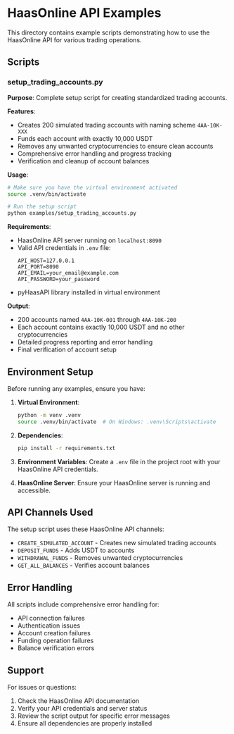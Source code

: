 # HaasOnline API Examples

This directory contains example scripts demonstrating how to use the HaasOnline API for various trading operations.

## Scripts

### setup_trading_accounts.py

**Purpose**: Complete setup script for creating standardized trading accounts.

**Features**:
- Creates 200 simulated trading accounts with naming scheme `4AA-10K-XXX`
- Funds each account with exactly 10,000 USDT
- Removes any unwanted cryptocurrencies to ensure clean accounts
- Comprehensive error handling and progress tracking
- Verification and cleanup of account balances

**Usage**:
```bash
# Make sure you have the virtual environment activated
source .venv/bin/activate

# Run the setup script
python examples/setup_trading_accounts.py
```

**Requirements**:
- HaasOnline API server running on `localhost:8090`
- Valid API credentials in `.env` file:
  ```
  API_HOST=127.0.0.1
  API_PORT=8090
  API_EMAIL=your_email@example.com
  API_PASSWORD=your_password
  ```
- pyHaasAPI library installed in virtual environment

**Output**:
- 200 accounts named `4AA-10K-001` through `4AA-10K-200`
- Each account contains exactly 10,000 USDT and no other cryptocurrencies
- Detailed progress reporting and error handling
- Final verification of account setup

## Environment Setup

Before running any examples, ensure you have:

1. **Virtual Environment**:
   ```bash
   python -m venv .venv
   source .venv/bin/activate  # On Windows: .venv\Scripts\activate
   ```

2. **Dependencies**:
   ```bash
   pip install -r requirements.txt
   ```

3. **Environment Variables**:
   Create a `.env` file in the project root with your HaasOnline API credentials.

4. **HaasOnline Server**:
   Ensure your HaasOnline server is running and accessible.

## API Channels Used

The setup script uses these HaasOnline API channels:
- `CREATE_SIMULATED_ACCOUNT` - Creates new simulated trading accounts
- `DEPOSIT_FUNDS` - Adds USDT to accounts
- `WITHDRAWAL_FUNDS` - Removes unwanted cryptocurrencies
- `GET_ALL_BALANCES` - Verifies account balances

## Error Handling

All scripts include comprehensive error handling for:
- API connection failures
- Authentication issues
- Account creation failures
- Funding operation failures
- Balance verification errors

## Support

For issues or questions:
1. Check the HaasOnline API documentation
2. Verify your API credentials and server status
3. Review the script output for specific error messages
4. Ensure all dependencies are properly installed